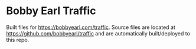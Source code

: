 # Bobby Earl Traffic
Built files for https://bobbyearl.com/traffic. Source files are located at https://github.com/bobbyearl/traffic and are automatically built/deployed to this repo.
